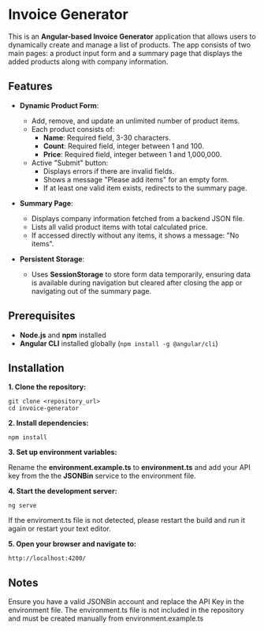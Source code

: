 
# Invoice Generator

This is an **Angular-based Invoice Generator** application that allows users to dynamically create and manage a list of products. The app consists of two main pages: a product input form and a summary page that displays the added products along with company information.

## Features

- **Dynamic Product Form**:
  - Add, remove, and update an unlimited number of product items.
  - Each product consists of:
    - **Name**: Required field, 3-30 characters.
    - **Count**: Required field, integer between 1 and 100.
    - **Price**: Required field, integer between 1 and 1,000,000.
  - Active "Submit" button:
    - Displays errors if there are invalid fields.
    - Shows a message "Please add items" for an empty form.
    - If at least one valid item exists, redirects to the summary page.
  
- **Summary Page**:
  - Displays company information fetched from a backend JSON file.
  - Lists all valid product items with total calculated price.
  - If accessed directly without any items, it shows a message: "No items".

- **Persistent Storage**:
  - Uses **SessionStorage** to store form data temporarily, ensuring data is available during navigation but cleared after closing the app or navigating out of the summary page.

## Prerequisites

- **Node.js** and **npm** installed
- **Angular CLI** installed globally (`npm install -g @angular/cli`)

## Installation

**1. Clone the repository:**
   ```
   git clone <repository_url>
   cd invoice-generator
   ```

**2. Install dependencies:**
   ```
   npm install
   ```

**3. Set up environment variables:**

Rename the **environment.example.ts** to **environment.ts** and add your API key from the the **JSONBin** service to the environment file.

**4. Start the development server:**

```
ng serve
```

If the enviroment.ts file is not detected, please restart the build and run it again or restart your text editor.

**5. Open your browser and navigate to:**

```
http://localhost:4200/
```



## Notes

Ensure you have a valid JSONBin account and replace the API Key in the environment file.
The environment.ts file is not included in the repository and must be created manually from environment.example.ts
